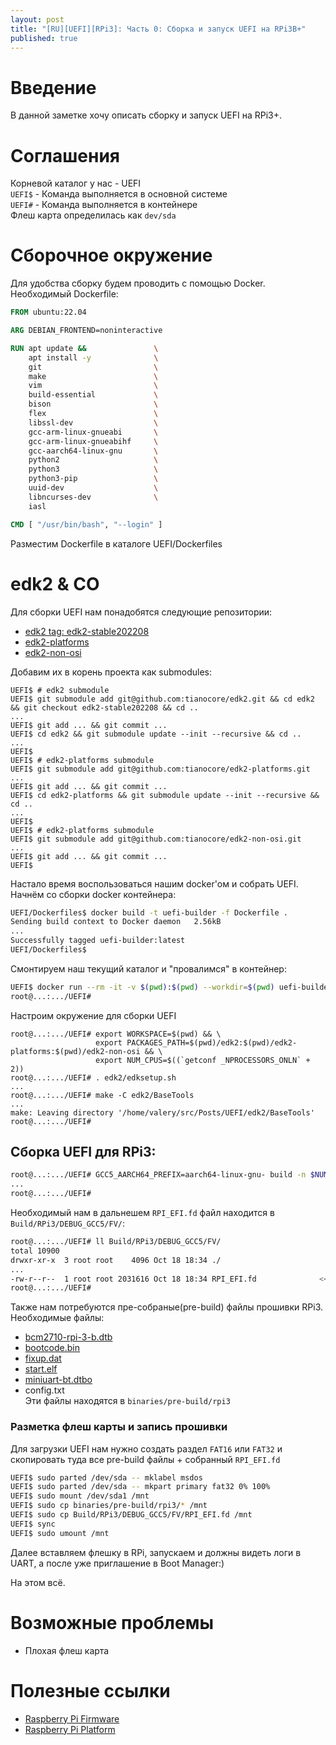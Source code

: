 ```yaml
---
layout: post
title: "[RU][UEFI][RPi3]: Часть 0: Сборка и запуск UEFI на RPi3B+"
published: true
---
```

# Введение
В данной заметке хочу описать сборку и запуск UEFI на RPi3+.

# Соглашения
Корневой каталог у нас - UEFI  
`UEFI$` - Команда выполняется в основной системе  
`UEFI#` - Команда выполняется в контейнере  
Флеш карта определилась как `dev/sda`  

# Сборочное окружение
Для удобства сборку будем проводить с помощью Docker.
Необходимый Dockerfile:
```Dockerfile
FROM ubuntu:22.04

ARG DEBIAN_FRONTEND=noninteractive

RUN apt update &&               \
    apt install -y              \
    git                         \
    make                        \
    vim                         \
    build-essential             \
    bison                       \
    flex                        \
    libssl-dev                  \
    gcc-arm-linux-gnueabi       \
    gcc-arm-linux-gnueabihf     \
    gcc-aarch64-linux-gnu       \
    python2                     \
    python3                     \
    python3-pip                 \
    uuid-dev                    \
    libncurses-dev              \
    iasl

CMD [ "/usr/bin/bash", "--login" ]
```
Разместим Dockerfile в каталоге UEFI/Dockerfiles

# edk2 & CO
Для сборки UEFI нам понадобятся следующие репозитории:
- [edk2 tag: edk2-stable202208](https://github.com/tianocore/edk2)
- [edk2-platforms](https://github.com/tianocore/edk2-platforms)
- [edk2-non-osi](https://github.com/tianocore/edk2-non-osi)  

Добавим их в корень проекта как submodules:
```shell
UEFI$ # edk2 submodule
UEFI$ git submodule add git@github.com:tianocore/edk2.git && cd edk2 && git checkout edk2-stable202208 && cd ..
...
UEFI$ git add ... && git commit ...
UEFI$ cd edk2 && git submodule update --init --recursive && cd ..
...
UEFI$
UEFI$ # edk2-platforms submodule
UEFI$ git submodule add git@github.com:tianocore/edk2-platforms.git
...
UEFI$ git add ... && git commit ...
UEFI$ cd edk2-platforms && git submodule update --init --recursive && cd ..
...
UEFI$
UEFI$ # edk2-platforms submodule
UEFI$ git submodule add git@github.com:tianocore/edk2-non-osi.git
...
UEFI$ git add ... && git commit ...
UEFI$
```

Настало время воспользоваться нашим docker'ом и собрать UEFI.
Начнём со сборки docker контейнера:
```bash
UEFI/Dockerfiles$ docker build -t uefi-builder -f Dockerfile .
Sending build context to Docker daemon   2.56kB
...
Successfully tagged uefi-builder:latest
UEFI/Dockerfiles$
```

Смонтируем наш текущий каталог и "провалимся" в контейнер:
```bash
UEFI$ docker run --rm -it -v $(pwd):$(pwd) --workdir=$(pwd) uefi-builder
root@...:.../UEFI#
```

Настроим окружение для сборки UEFI
```
root@...:.../UEFI# export WORKSPACE=$(pwd) && \
				   export PACKAGES_PATH=$(pwd)/edk2:$(pwd)/edk2-platforms:$(pwd)/edk2-non-osi && \
				   export NUM_CPUS=$((`getconf _NPROCESSORS_ONLN` + 2))
root@...:.../UEFI# . edk2/edksetup.sh
...
root@...:.../UEFI# make -C edk2/BaseTools
...
make: Leaving directory '/home/valery/src/Posts/UEFI/edk2/BaseTools'
root@...:.../UEFI#
```

## Сборка UEFI для RPi3:
```bash
root@...:.../UEFI# GCC5_AARCH64_PREFIX=aarch64-linux-gnu- build -n $NUM_CPUS -a AARCH64 -t GCC5 -p edk2-platforms/Platform/RaspberryPi/RPi3/RPi3.dsc
...
root@...:.../UEFI#
```

Необходимый нам в дальнешем `RPI_EFI.fd` файл находится в `Build/RPi3/DEBUG_GCC5/FV/`:
```bash
root@...:.../UEFI# ll Build/RPi3/DEBUG_GCC5/FV/
total 10900
drwxr-xr-x  3 root root    4096 Oct 18 18:34 ./
...
-rw-r--r--  1 root root 2031616 Oct 18 18:34 RPI_EFI.fd              <<<---
root@...:.../UEFI#
```

Также нам потребуются пре-собраные(pre-build) файлы прошивки RPi3. Необходимые файлы:
- [bcm2710-rpi-3-b.dtb](https://github.com/raspberrypi/firmware/blob/master/boot/bcm2710-rpi-3-b-plus.dtb)
- [bootcode.bin](https://github.com/raspberrypi/firmware/blob/master/boot/bootcode.bin)
- [fixup.dat](https://github.com/raspberrypi/firmware/blob/master/boot/fixup.dat)
- [start.elf](https://github.com/raspberrypi/firmware/blob/master/boot/start.elf)
- [miniuart-bt.dtbo](https://github.com/raspberrypi/firmware/blob/master/boot/overlays/miniuart-bt.dtbo)
- config.txt  
Эти файлы находятся в `binaries/pre-build/rpi3`

### Разметка флеш карты и запись прошивки
Для загрузки UEFI нам нужно создать раздел `FAT16` или `FAT32` и скопировать туда все pre-build файлы + собранный `RPI_EFI.fd`
```bash
UEFI$ sudo parted /dev/sda -- mklabel msdos
UEFI$ sudo parted /dev/sda -- mkpart primary fat32 0% 100%
UEFI$ sudo mount /dev/sda1 /mnt
UEFI$ sudo cp binaries/pre-build/rpi3/* /mnt
UEFI$ sudo cp Build/RPi3/DEBUG_GCC5/FV/RPI_EFI.fd /mnt
UEFI$ sync
UEFI$ sudo umount /mnt
```

Далее вставляем флешку в RPi, запускаем и должны видеть логи в UART, а после уже приглашение в Boot Manager:)

На этом всё.

# Возможные проблемы
- Плохая флеш карта

# Полезные ссылки
- [Raspberry Pi Firmware](https://github.com/raspberrypi/firmware)
- [Raspberry Pi Platform](https://github.com/tianocore/edk2-platforms/tree/master/Platform/RaspberryPi/RPi3)
